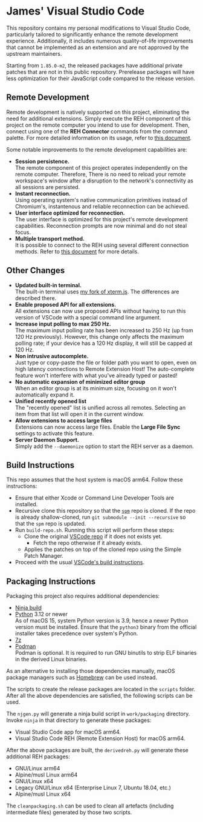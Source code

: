 # James' Visual Studio Code

This repository contains my personal modifications to Visual Studio Code, particularly tailored to significantly enhance the remote development experience. Additionally, it includes numerous quality-of-life improvements that cannot be implemented as an extension and are not approved by the upstream maintainers.

Starting from `1.85.0-m2`, the released packages have additional private patches that are not in this public repository. Prerelease packages will have less optimization for their JavaScript code compared to the release version.

## Remote Development

Remote development is natively supported on this project, eliminating the need for additional extensions. Simply execute the REH component of this project on the remote computer you intend to use for development. Then, connect using one of the **REH Connector** commands from the command palette. For more detailed information on its usage, refer to [this document](https://github.com/jamestut-vscode/vscode-remote-resolver).

Some notable improvements to the remote development capabilities are:

- **Session persistence.**  
  The remote component of this project operates independently on the remote computer. Therefore, There is no need to reload your remote workspace's window after a disruption to the network's connectivity as all sessions are persisted.
- **Instant reconnection.**  
  Using operating system's native communication primitives instead of Chromium's, instantenous and reliable reconnection can be achieved.
- **User interface optimized for reconnection.**  
  The user interface is optimized for this project's remote development capabilities. Reconnection prompts are now minimal and do not steal focus.
- **Multiple transport method.**  
  It is possible to connect to the REH using several different connection methods. Refer to [this document](https://github.com/jamestut-vscode/vscode-remote-resolver) for more details.

## Other Changes

- **Updated built-in terminal.**  
  The built-in terminal uses [my fork of xterm.js](https://github.com/jamestut/xterm.js). The differences are described there.
- **Enable proposed API for all extensions.**  
  All extensions can now use proposed APIs without having to run this version of VSCode with a special command line argument.
- **Increase input polling to max 250 Hz.**  
  The maximum input polling rate has been increased to 250 Hz (up from 120 Hz previously). However, this change only affects the maximum polling rate; if your device has a 120 Hz display, it will still be capped at 120 Hz.
- **Non intrusive autocomplete.**  
  Just type or copy-paste the file or folder path you want to open, even on high latency connections to Remote Extension Host! The auto-complete feature won't interfere with what you've already typed or pasted!
- **No automatic expansion of minimized editor group**  
  When an editor group is at its minimum size, focusing on it won't automatically expand it.
- **Unified recently opened list**  
  The "recently opened" list is unified across all remotes. Selecting an item from that list will open it in the current window.
- **Allow extensions to access large files**  
  Extensions can now access large files. Enable the **Large File Sync** settings to activate this feature.
- **Server Daemon Support.**  
  Simply add the `--daemonize` option to start the REH server as a daemon.

## Build Instructions

This repo assumes that the host system is macOS arm64. Follow these instructions:

- Ensure that either Xcode or Command Line Developer Tools are installed.
- Recursive clone this repository so that the [`spm`](https://github.com/jamestut/spm) repo is cloned. If the repo is already shallow-cloned, run `git submodule --init --recursive` so that the `spm` repo is updated.
- Run `build-repo.sh`. Running this script will perform these steps:
  - Clone the original [VSCode repo](https://github.com/microsoft/vscode) if it does not exists yet.
    - Fetch the repo otherwise if it already exists.
  - Applies the patches on top of the cloned repo using the Simple Patch Manager.
- Proceed with the usual [VSCode's build instructions](https://github.com/microsoft/vscode/wiki/How-to-Contribute).

## Packaging Instructions

Packaging this project also requires additional dependencies:

- [Ninja build](https://github.com/ninja-build/ninja/releases)
- [Python](https://www.python.org/downloads/macos) 3.12 or newer  
  As of macOS 15, system Python version is 3.9, hence a newer Python version must be installed. Ensure that the `python3` binary from the official installer takes precedence over system's Python.
- [7z](https://www.7-zip.org/download.html)
- [Podman](https://podman.io)  
  Podman is optional. It is required to run GNU binutils to strip ELF binaries in the derived Linux binaries.

As an alternative to installing those dependencies manually, macOS package managers such as [Homebrew](https://brew.sh) can be used instead.

The scripts to create the release packages are located in the `scripts` folder. After all the above dependencies are satisfied, the following scripts can be used.

The `njgen.py` will generate a ninja build script in `work/packaging` directory. Invoke `ninja` in that directory to generate these packages:

- Visual Studio Code app for macOS arm64.
- Visual Studio Code REH (Remote Extension Host) for macOS arm64.

After the above packages are built, the `derivedreh.py` will generate these additional REH packages:

- GNU/Linux arm64
- Alpine/musl Linux arm64
- GNU/Linux x64
- Legacy GNU/Linux x64 (Enterprise Linux 7, Ubuntu 18.04, etc.)
- Alpine/musl Linux x64

The `cleanpackaging.sh` can be used to clean all artefacts (including intermediate files) generated by those two scripts.
